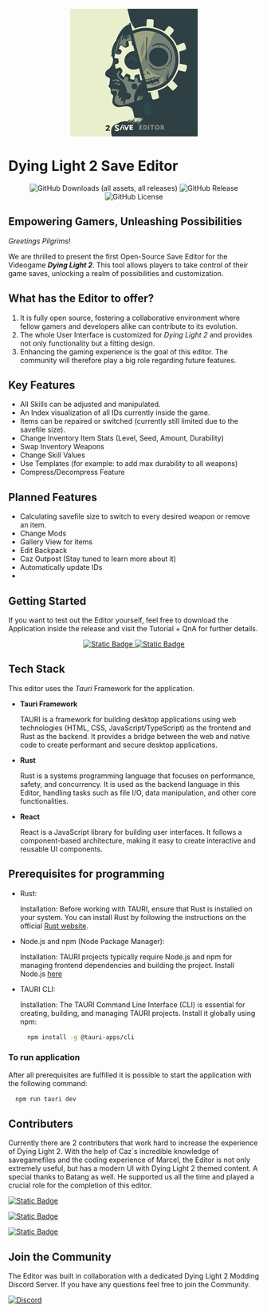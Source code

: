 <p align="center">
  <img alt="Logo" src="./savegame-editor/src-tauri/icons/128x128@2x.png"></img>
</p>

# Dying Light 2 Save Editor 
<p align="center">
  <img alt="GitHub Downloads (all assets, all releases)" src="https://img.shields.io/github/downloads/Marcel-TO/DL2_Save_Editor/total?style=for-the-badge&logo=Github&logoColor=black&label=Editor%20Downloads&labelColor=899994&color=899994">
  <img alt="GitHub Release" src="https://img.shields.io/github/v/release/Marcel-TO/DL2_Save_Editor?sort=semver&display_name=tag&style=for-the-badge&logo=Github&labelColor=526264&color=526264">
  <img alt="GitHub License" src="https://img.shields.io/github/license/Marcel-TO/DL2_Save_Editor?style=for-the-badge&labelColor=2f4045&color=2f4045">
</p>

## Empowering Gamers, Unleashing Possibilities
*Greetings Pilgrims!*

We are thrilled to present the first Open-Source Save Editor for the Videogame ***Dying Light 2***. This tool allows players to take control of their game saves, unlocking a realm of possibilities and customization. 

## What has the Editor to offer?
1. It is fully open source, fostering a collaborative environment where fellow gamers and developers alike can contribute to its evolution.
2. The whole User Interface is customized for *Dying Light 2* and provides not only functionality but a fitting design.
3. Enhancing the gaming experience is the goal of this editor. The community will therefore play a big role regarding future features.

## Key Features
- All Skills can be adjusted and manipulated.
- An Index visualization of all IDs currently inside the game.
- Items can be repaired or switched (currently still limited due to the savefile size).
- Change Inventory Item Stats (Level, Seed, Amount, Durability)
- Swap Inventory Weapons
- Change Skill Values
- Use Templates (for example: to add max durability to all weapons)
- Compress/Decompress Feature

## Planned Features
- Calculating savefile size to switch to every desired weapon or remove an item.
- Change Mods
- Gallery View for items
- Edit Backpack
- Caz Outpost (Stay tuned to learn more about it)
- Automatically update IDs
- 

## Getting Started
If you want to test out the Editor yourself, feel free to download the Application inside the release and visit the Tutorial + QnA for further details.
<p align="center">
  <a href="./Tutorial.md">
    <img alt="Static Badge" src="https://img.shields.io/badge/Visit-Tutorial-899994?style=for-the-badge&logo=readthedocs&logoColor=fff">
  </a>
  <a href="./CommonlyAskedQuestions.md">
    <img alt="Static Badge" src="https://img.shields.io/badge/Visit-QnA-899994?style=for-the-badge&logo=readthedocs&logoColor=fff">
  </a>
</p>

## Tech Stack
This editor uses the *Tauri* Framework for the application.
- **Tauri Framework**
  
  TAURI is a framework for building desktop applications using web technologies (HTML, CSS, JavaScript/TypeScript) as the frontend and Rust as the backend. It provides a bridge between the web and native code to create performant and secure desktop applications.

- **Rust**

  Rust is a systems programming language that focuses on performance, safety, and concurrency. It is used as the backend language in this Editor, handling tasks such as file I/O, data manipulation, and other core functionalities.

- **React**

   React is a JavaScript library for building user interfaces. It follows a component-based architecture, making it easy to create interactive and reusable UI components.

## Prerequisites for programming
- Rust:

  Installation: Before working with TAURI, ensure that Rust is installed on your system. You can install Rust by following the instructions on the official [Rust website](https://www.rust-lang.org/tools/install).

- Node.js and npm (Node Package Manager):

  Installation: TAURI projects typically require Node.js and npm for managing frontend dependencies and building the project. Install Node.js [here](https://nodejs.org/)

- TAURI CLI:

  Installation: The TAURI Command Line Interface (CLI) is essential for creating, building, and managing TAURI projects. Install it globally using npm:
  ```bash
    npm install -g @tauri-apps/cli
  ```

### To run application
After all prerequisites are fulfilled it is possible to start the application with the following command:
```bash
  npm run tauri dev
```


## Contributers
Currently there are 2 contributers that work hard to increase the experience of Dying Light 2. With the help of Caz`s incredible knowledge of savegamefiles and the coding experience of Marcel, the Editor is not only extremely useful, but has a modern UI with Dying Light 2 themed content. A special thanks to Batang as well. He supported us all the time and played a crucial role for the completion of this editor.

<p>
  <a href="https://github.com/Marcel-TO">
    <img alt="Static Badge" src="https://img.shields.io/badge/Developer-MarcelMcHawk-899994?style=for-the-badge">
  </a>
</p>
<p>
  <a href="https://github.com/zCaazual">
    <img alt="Static Badge" src="https://img.shields.io/badge/Reverse Engineer-zCazual-526264?style=for-the-badge">
  </a>
</p>
<p>
  <a href="https://github.com/B-a-t-a-n-g">
    <img alt="Static Badge" src="https://img.shields.io/badge/Tester-Batang-2f4045?style=for-the-badge">
  </a>
</p>

## Join the Community
The Editor was built in collaboration with a dedicated Dying Light 2 Modding Discord Server. If you have any questions feel free to join the Community.

<a href="https://discord.gg/XVn5ntC2EB" target="_blank">
  <img alt="Discord" src="https://img.shields.io/discord/808315053722959873?style=for-the-badge&logo=discord&logoColor=white&labelColor=%235865F2&color=%235865F2">
</a>
